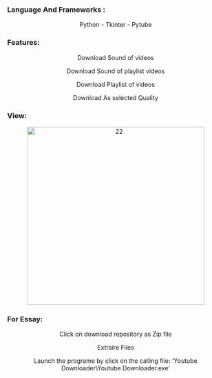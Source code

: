 <h3 align="left">Language And Frameworks :</h3>
<div align="center">
   <p align="center">Python - Tkinter - Pytube</p>
</div>
<h3 align="left">Features:</h3>
<div align="center">
   <p>Download Sound of videos</p>
   <p>Download Sound of playlist videos</p>
   <p>Download Playlist of videos</p>
   <p>Download As selected Quality</p>
</div>
<h3 align="left">View:</h3>
<div align="center">
   <p align="center"><img width="413" alt="22" src="https://user-images.githubusercontent.com/74218805/185805086-e42a9e52-87f2-42ae-9640-caba26f4a88d.PNG"></p>
</div>
<h3 align="left">For Essay:</h3>
<div align="center">
   <p >Click on download repository as Zip file</p>
   <p >Extraire Files</p>
   <p >Launch the programe by click on the calling file: 'Youtube Downloader\Youtube Downloader.exe'</p>
</div>
